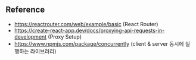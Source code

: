 ## Reference

- https://reactrouter.com/web/example/basic (React Router)
- https://create-react-app.dev/docs/proxying-api-requests-in-development (Proxy Setup)
- https://www.npmjs.com/package/concurrently (client & server 동시에 실행하는 라이브러리)
